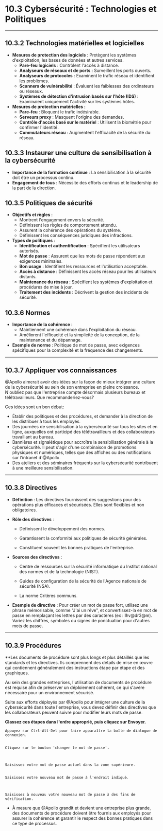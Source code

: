 

# 10.3 Cybersécurité : Technologies et Politiques

----

## 10.3.2 Technologies matérielles et logicielles

- **Mesures de protection des logiciels** : Protègent les systèmes d'exploitation, les bases de données et autres services.
  - **Pare-feu logiciels** : Contrôlent l'accès à distance.
  - **Analyseurs de réseaux et de ports** : Surveillent les ports ouverts.
  - **Analyseurs de protocoles** : Examinent le trafic réseau et identifient les problèmes.
  - **Scanners de vulnérabilité** : Évaluent les faiblesses des ordinateurs ou réseaux.
  - **Systèmes de détection d'intrusion basés sur l'hôte (IDS)** : Examinaient uniquement l'activité sur les systèmes hôtes.
- **Mesures de protection matérielles** :
  - **Pare-feu** : Bloquent le trafic indésirable.
  - **Serveurs proxy** : Masquent l'origine des demandes.
  - **Contrôle d'accès basé sur le matériel** : Utilisent la biométrie pour confirmer l'identité.
  - **Commutateurs réseau** : Augmentent l'efficacité de la sécurité du réseau.

## 10.3.3 Instaurer une culture de sensibilisation à la cybersécurité

- **Importance de la formation continue** : La sensibilisation à la sécurité doit être un processus continu.
- **Engagement de tous** : Nécessite des efforts continus et le leadership de la part de la direction.

## 10.3.5 Politiques de sécurité

- **Objectifs et règles** :
  - Montrent l'engagement envers la sécurité.
  - Définissent les règles de comportement attendu.
  - Assurent la cohérence des opérations du système.
  - Définissent les conséquences juridiques des infractions.
- **Types de politiques** :
  - **Identification et authentification** : Spécifient les utilisateurs autorisés.
  - **Mot de passe** : Assurent que les mots de passe répondent aux exigences minimales.
  - **Bon usage** : Identifient les ressources et l'utilisation acceptable.
  - **Accès à distance** : Définissent les accès réseau pour les utilisateurs distants.
  - **Maintenance du réseau** : Spécifient les systèmes d'exploitation et procédures de mise à jour.
  - **Traitement des incidents** : Décrivent la gestion des incidents de sécurité.

## 10.3.6 Normes

- **Importance de la cohérence** :
  - Maintiennent une cohérence dans l'exploitation du réseau.
  - Améliorent l'efficacité et la simplicité de la conception, de la maintenance et du dépannage.
- **Exemple de norme** : Politique de mot de passe, avec exigences spécifiques pour la complexité et la fréquence des changements.


-----


## 10.3.7 Appliquer vos connaissances

@Apollo aimerait avoir des idées sur la façon de mieux intégrer une culture de la cybersécurité au sein de son entreprise en pleine croissance. N'oubliez pas que l'entreprise compte désormais plusieurs bureaux et télétravailleurs. Que recommanderiez-vous?

Ces idées sont un bon début:

- Établir des politiques et des procédures, et demander à la direction de les distribuer à tous les employés.
- Des journées de sensibilisation à la cybersécurité sur tous les sites et en ligne, auxquelles ont participé des télétravailleurs et des collaborateurs travaillant au bureau.
- Bannières et signalétique pour accroître la sensibilisation générale à la cybersécurité. Il peut s'agir d'une combinaison de promotions physiques et numériques, telles que des affiches ou des notifications sur l'intranet d'@Apollo.
- Des ateliers et des séminaires fréquents sur la cybersécurité contribuent à une meilleure sensibilisation.


----


## 10.3.8 Directives

- **Définition** : Les directives fournissent des suggestions pour des opérations plus efficaces et sécurisées. Elles sont flexibles et non obligatoires.
    
- **Rôle des directives** :
    
    - Définissent le développement des normes.
        
    - Garantissent la conformité aux politiques de sécurité générales.
        
    - Constituent souvent les bonnes pratiques de l'entreprise.
        
- **Sources des directives** :
    
    - Centre de ressources sur la sécurité informatique du Institut national des normes et de la technologie (NIST).
        
    - Guides de configuration de la sécurité de l'Agence nationale de sécurité (NSA).
        
    - La norme Critères communs.
        
- **Exemple de directive** : Pour créer un mot de passe fort, utilisez une phrase mémorisable, comme "J'ai un rêve", et convertissez-la en mot de passe en remplaçant les lettres par des caractères (ex : Ihv@dr3@m). Variez les chiffres, symboles ou signes de ponctuation pour d'autres mots de passe.


-----


## 10.3.9 Procédures

**Les documents de procédure sont plus longs et plus détaillés que les standards et les directives. Ils comprennent des détails de mise en œuvre qui contiennent généralement des instructions étape par étape et des graphiques.

Au sein des grandes entreprises, l'utilisation de documents de procédure est requise afin de préserver un déploiement cohérent, ce qui s'avère nécessaire pour un environnement sécurisé.

Suite aux efforts déployés par @Apollo pour intégrer une culture de la cybersécurité dans toute l'entreprise, vous devez définir des directives que les collaborateurs peuvent suivre pour modifier leurs mots de passe.

**Classez ces étapes dans l'ordre approprié, puis cliquez sur Envoyer.**

    
    Appuyez sur Ctrl-Alt-Del pour faire apparaître la boîte de dialogue de connexion.

    
    Cliquez sur le bouton 'changer le mot de passe'.
    

    
    Saisissez votre mot de passe actuel dans la zone supérieure.

    
    Saisissez votre nouveau mot de passe à l'endroit indiqué.
    

    
    Saisissez à nouveau votre nouveau mot de passe à des fins de vérification.



- À mesure que @Apollo grandit et devient une entreprise plus grande, des documents de procédure doivent être fournis aux employés pour assurer la cohérence et garantir le respect des bonnes pratiques dans ce type de processus.